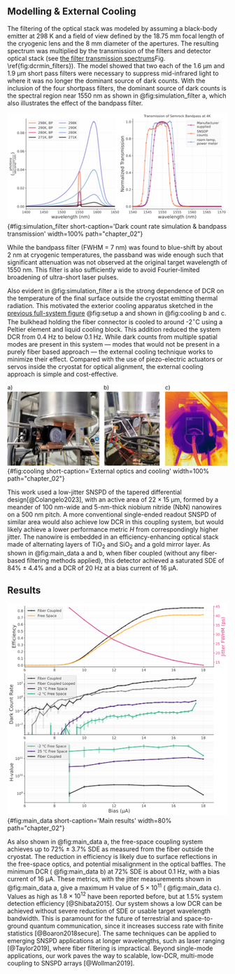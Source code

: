 ## Modelling & External Cooling

<!-- <span style="color: orange">stuff here about the numbers in the model. Could include the equation with the angular dependance of the lens</span> -->

The filtering of the optical stack was modeled by assuming a black-body emitter at 298 K and a field of view defined by the 18.75 mm focal length of the cryogenic lens and the 8 mm diameter of the apertures. The resulting spectrum was multiplied by the transmission of the filters and detector optical stack (see <span class="html">[the filter transmission spectrums](./section_03_introduction.md#fig:dcrmin_filters)</span><span class="latex">Fig. \ref{fig:dcrmin_filters}</span>). The model showed that two each of the $1.6 \ \mathrm{\upmu m}$ and $1.9 \ \mathrm{\upmu m}$ short pass filters were necessary to suppress mid-infrared light to where it was no longer the dominant source of dark counts. With the inclusion of the four shortpass filters, the dominant source of dark counts is the spectral region near 1550 nm as shown in @fig:simulation_filter a, which also illustrates the effect of the bandpass filter. 

![**Dark count rate simulation & bandpass transmission** a)  Simulated photon flux at various laboratory temperatures with and without the 1550 nm bandpass filter (BP). b) Normalized transmission spectrum of the bandpass filter. Plotted at low temperature by measuring SNSPD count rate versus frequency of the illuminating laser](./figs/simulation_filter_thesis_light.svg){#fig:simulation_filter short-caption='Dark count rate simulation & bandpass transmission' width=100% path="chapter_02"}

While the bandpass filter (FWHM = 7 nm) was found to blue-shift by about 2 nm at cryogenic temperatures, the passband was wide enough such that significant attenuation was not observed at the original target wavelength of 1550 nm. This filter is also sufficiently wide to avoid Fourier-limited broadening of ultra-short laser pulses. 


Also evident in @fig:simulation_filter a is the strong dependence of DCR on the temperature of the final surface outside the cryostat emitting thermal radiation. This motivated the exterior cooling apparatus sketched in <span class="html"> the [previous full-system figure](./section_04_design_and_use.md#fig:setup)</span><span class="latex"> @fig:setup a</span> and shown in @fig:cooling b and c. The bulkhead holding the fiber connector is cooled to around -2$^\circ$C using a Peltier element and liquid cooling block. This addition reduced the system DCR from 0.4 Hz to below 0.1 Hz. While dark counts from multiple spatial modes are present in this system — modes that would not be present in a purely fiber based approach — the external cooling technique works to minimize their effect. Compared with the use of piezo-electric actuators or servos inside the cryostat for optical alignment, the external cooling approach is simple and cost-effective.


![**External optics and cooling** a) The mirror and XYZ translation fiber mount used on the exterior of the cryostat during normal low-dark-count operation. b) The liquid cooling block attached over a thermoelectric element onto the XYZ translation mount. Cooling a surface as close as possible to the fiber output reduced dark counts the best. Other visible wires power thermal probes. c) Infrared image showing the cooling effect on the XYZ mount](./figs/exterior_optics_and_cooling_light.png){#fig:cooling short-caption='External optics and cooling' width=100% path="chapter_02"}

This work used a low-jitter SNSPD of the tapered differential design[@Colangelo2023], with an active area of $22 \times 15  \ \mathrm{\upmu m}$, formed by a meander of 100 nm-wide and 5-nm-thick niobium nitride (NbN) nanowires on a 500 nm pitch. A more conventional single-ended readout SNSPD of similar area would also achieve low DCR in this coupling system, but would likely achieve a lower performance metric $H$ from correspondingly higher jitter. The nanowire is embedded in an efficiency-enhancing optical stack made of alternating layers of TiO$_2$ and SiO$_2$ and a gold mirror layer. As shown in @fig:main_data a  and b, when fiber coupled (without any fiber-based filtering methods applied), this detector achieved a saturated SDE of $84\% \pm 4.4 \%$ and a DCR of 20 Hz at a bias current of $16\ \mathrm{\upmu A}$. 

## Results

![**Main results** a) Photon count rate vs. bias current showing saturated system detection efficiency of 72\%. Detector jitter is also plotted, which decreases with increasing bias current. b) dark count rate vs. bias current for fiber coupled and free space coupled setups. c) values for the H metric derived from the data above for the free and fiber coupled configurations. ](./figs/thesis_main_data_light.svg){#fig:main_data short-caption='Main results' width=80% path="chapter_02"}

As also shown in @fig:main_data a, the free-space coupling system achieves up to $72 \% \pm 3.7 \%$ SDE as measured from the fiber outside the cryostat. The reduction in efficiency is likely due to surface reflections in the free-space optics, and potential misalignment in the optical baffles. The minimum DCR ( @fig:main_data b) at $72 \%$ SDE is about 0.1 Hz, with a bias current of 16 $\mathrm{\upmu A}$. These metrics, with the jitter measurements shown in @fig:main_data a, give a maximum H value of $5 \times 10^{11}$ ( @fig:main_data c). Values as high as $1.8 \times 10^{12}$ have been reported before, but at 1.5\% system detection efficiency [@Shibata2015]. Our system shows a low DCR can be achieved without severe reduction of SDE or usable target wavelength bandwidth. This is paramount for the future of terrestrial and space-to-ground quantum communication, since it increases success rate with finite statistics [@Boaron2018secure]. The same techniques can be applied to emerging SNSPD applications at longer wavelengths, such as laser ranging [@Taylor2019], where fiber filtering is impractical. Beyond single-mode applications, our work paves the way to scalable, low-DCR, multi-mode coupling to SNSPD arrays [@Wollman2019].